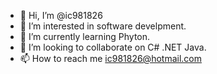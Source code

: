 - 👋 Hi, I’m @ic981826
- 👀 I’m interested in software develpment.
- 🌱 I’m currently learning Phyton.
- 💞️ I’m looking to collaborate on C# .NET Java.
- 📫 How to reach me ic981826@hotmail.com

<!---
ic981826/ic981826 is a ✨ special ✨ repository because its `README.md` (this file) appears on your GitHub profile.
You can click the Preview link to take a look at your changes.
--->
